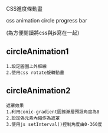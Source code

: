 CSS進度條動畫

css animation circle progress bar 

(為方便閱讀將css與js寫在一起)

## circleAnimation1

```
1.設定圓圈上外框線
2.使用css rotate旋轉動畫
```
## circleAnimation2
```
遮罩效果
1.利用conic-gradient圓錐漸層預設角度為0
2.設定偽元素內縮作為遮罩
3.使用js setInterval()控制角度由0-360度
```
